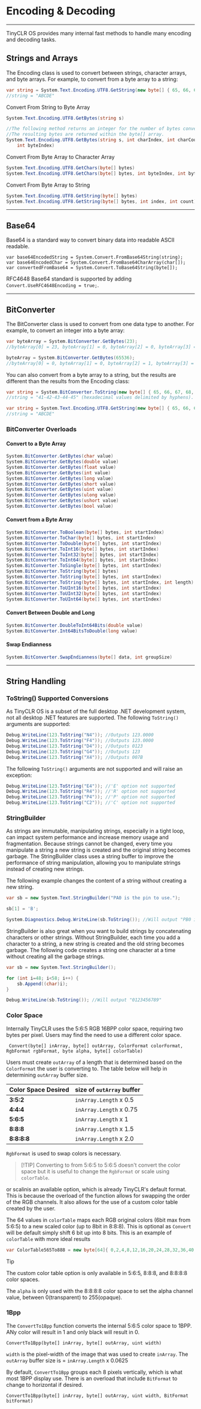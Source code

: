# Encoding & Decoding
---
TinyCLR OS provides many internal fast methods to handle many encoding and decoding tasks.

## Strings and Arrays

The Encoding class is used to convert between strings, character arrays, and byte arrays. For example, to convert from a byte array to a string:

```cs
var string = System.Text.Encoding.UTF8.GetString(new byte[] { 65, 66, 67, 68, 69 });
//string = "ABCDE"
```

Convert From String to Byte Array

```cs
System.Text.Encoding.UTF8.GetBytes(string s)

//The following method returns an integer for the number of bytes converted.
//The resulting bytes are returned within the byte[] array.
System.Text.Encoding.UTF8.GetBytes(string s, int charIndex, int charCount, byte[] bytes,
    int byteIndex)
```

Convert From Byte Array to Character Array

```cs
System.Text.Encoding.UTF8.GetChars(byte[] bytes)
System.Text.Encoding.UTF8.GetChars(byte[] bytes, int byteIndex, int byteCount)
```

Convert From Byte Array to String

```cs
System.Text.Encoding.UTF8.GetString(byte[] bytes)
System.Text.Encoding.UTF8.GetString(byte[] bytes, int index, int count)
```

---

## Base64
Base64 is a standard way to convert binary data into readable ASCII readable.

```
var base64EncodedString = System.Convert.FromBase64String(string);
var base64EncodedChar = System.Convert.FromBase64CharArray(char[]);
var convertedFromBase64 = System.Convert.ToBase64String(byte[]);
```
RFC4648 Base64 standard is supported by adding `Convert.UseRFC4648Encoding = true;`.

---

## BitConverter
The BitConverter class is used to convert from one data type to another. For example, to convert an integer into a byte array:

```cs
var byteArray = System.BitConverter.GetBytes(23);
//byteArray[0] = 23, byteArray[1] = 0, byteArray[2] = 0, byteArray[3] = 0

byteArray = System.BitConverter.GetBytes(65536);
//byteArray[0] = 0, byteArray[1] = 0, byteArray[2] = 1, byteArray[3] = 0
```

You can also convert from a byte array to a string, but the results are different than the results from the Encoding class:

```cs
var string = System.BitConverter.ToString(new byte[] { 65, 66, 67, 68, 69 });
//string = "41-42-43-44-45" (hexadecimal values delimited by hyphens).

var string = System.Text.Encoding.UTF8.GetString(new byte[] { 65, 66, 67, 68, 69 });
//string = "ABCDE"
```

### BitConverter Overloads

#### Convert to a Byte Array

```cs
System.BitConverter.GetBytes(char value)
System.BitConverter.GetBytes(double value)
System.BitConverter.GetBytes(float value)
System.BitConverter.GetBytes(int value)
System.BitConverter.GetBytes(long value)
System.BitConverter.GetBytes(short value)
System.BitConverter.GetBytes(uint value)
System.BitConverter.GetBytes(ulong value)
System.BitConverter.GetBytes(ushort value)
System.BitConverter.GetBytes(bool value)
```

#### Convert from a Byte Array

```cs
System.BitConverter.ToBoolean(byte[] bytes, int startIndex)
System.BitConverter.ToChar(byte[] bytes, int startIndex)
System.BitConverter.ToDouble(byte[] bytes, int startIndex)
System.BitConverter.ToInt16(byte[] bytes, int startIndex)
System.BitConverter.ToInt32(byte[] bytes, int startIndex)
System.BitConverter.ToInt64(byte[] bytes, int startIndex)
System.BitConverter.ToSingle(byte[] bytes, int startIndex)
System.BitConverter.ToString(byte[] bytes)
System.BitConverter.ToString(byte[] bytes, int startIndex)
System.BitConverter.ToString(byte[] bytes, int startIndex, int length)
System.BitConverter.ToUInt16(byte[] bytes, int startIndex)
System.BitConverter.ToUInt32(byte[] bytes, int startIndex)
System.BitConverter.ToUInt64(byte[] bytes, int startIndex)
```

#### Convert Between Double and Long

```cs
System.BitConverter.DoubleToInt64Bits(double value)
System.BitConverter.Int64BitsToDouble(long value)
```

#### Swap Endianness

```cs
System.BitConverter.SwapEndianness(byte[] data, int groupSize)
```

---

## String Handling

### ToString() Supported Conversions

As TinyCLR OS is a subset of the full desktop .NET development system, not all desktop .NET features are supported. The following `ToString()` arguments are supported:
```cs
Debug.WriteLine(123.ToString("N4")); //Outputs 123.0000
Debug.WriteLine(123.ToString("F4")); //Outputs 123.0000
Debug.WriteLine(123.ToString("D4")); //Outputs 0123
Debug.WriteLine(123.ToString("G4")); //Outputs 123
Debug.WriteLine(123.ToString("X4")); //Outputs 007B
```

The following `ToString()` arguments are not supported and will raise an exception:
```cs
Debug.WriteLine(123.ToString("E4")); //'E' option not supported
Debug.WriteLine(123.ToString("R4")); //'R' option not supported
Debug.WriteLine(123.ToString("P4")); //'P' option not supported
Debug.WriteLine(123.ToString("C2")); //'C' option not supported
```


### StringBuilder

As strings are immutable, manipulating strings, especially in a tight loop, can impact system performance and increase memory usage and fragmentation. Because strings cannot be changed, every time you manipulate a string a new string is created and the original string becomes garbage. The StringBuilder class uses a string buffer to improve the performance of string manipulation, allowing you to manipulate strings instead of creating new strings.

The following example changes the content of a string without creating a new string.

```cs
var sb = new System.Text.StringBuilder("PA0 is the pin to use.");

sb[1] = 'B';

System.Diagnostics.Debug.WriteLine(sb.ToString()); //Will output "PB0 is the pin to use."
```

StringBuilder is also great when you want to build strings by concatenating characters or other strings. Without StringBuilder, each time you add a character to a string, a new string is created and the old string becomes garbage. The following code creates a string one character at a time without creating all the garbage strings.

```cs
var sb = new System.Text.StringBuilder();

for (int i=48; i<58; i++) {
    sb.Append((char)i);
}

Debug.WriteLine(sb.ToString()); //Will output "0123456789"
```

### Color Space
Internally TinyCLR uses the 5:6:5 RGB 16BPP color space, requiring two bytes per pixel. Users may find the need to use a different color space.

```
 Convert(byte[] inArray, byte[] outArray, ColorFormat colorFormat, RgbFormat rgbFormat, byte alpha, byte[] colorTable)
```

Users must create `outArray` of a length that is determined based on the `ColorFormat` the user is converting to. The table below will help in determining `outArray` buffer size.

| Color Space Desired    | size of `outArray` buffer|
|------------------------|---------------------------|
| **3:5:2**              | `inArray.Length` x 0.5   |
| **4:4:4**              | `inArray.Length` x 0.75  |
| **5:6:5**              | `inArray.Length` x 1     |
| **8:8:8**              | `inArray.Length` x 1.5   |
| **8:8:8:8**            | `inArray.Length` x 2.0   |

`RgbFormat` is used to swap colors is necessary.

> [!TIP] Converting to from 5:6:5 to 5:6:5 doesn't convert the color space but it is useful to change the `RgbFormat` or scale using  `colorTable`.


 or scalinis an available option, which is already TinyCLR's default format. This is because the overload of the function allows for swapping the order of the RGB channels. It also allows for the use of a custom color table created by the user. 

The 64 values in `colorTable` maps each RGB original colors (6bit max from 5:6:5) to a new scaled color (up to 8bit in 8:8:8). This is optional as `Convert` will be default simply shift 6 bit up into 8 bits. This is an example of `colorTable` with more ideal results

```cs
var ColorTable565To888 = new byte[64]{ 0,2,4,8,12,16,20,24,28,32,36,40,44,48,52,56,60,64,68,72,76,80,85,89,93,97,101,105,109,113,117,121,125,129,133,137,141,145,149,153,157,161,165,170,174,178,182,186,190,194,198,202,206,210,214,218,222,226,230,234,238,242,246,250 };
```

> [!TIP] 
> The custom color table option is only available in 5:6:5, 8:8:8, and 8:8:8:8 color spaces.

The `alpha` is only used with the 8:8:8:8 color space to set the alpha channel value, between 0(transparent) to 255(opaque).

### 1Bpp

The `ConvertTo1Bpp` function converts the internal 5:6:5 color space to 1BPP. ANy color will result in 1 and only black will result in 0.

```
ConvertTo1Bpp(byte[] inArray, byte[] outArray, uint width)
```
`width` is the pixel-width of the image that was used to create `inArray`. The `outArray` buffer size is = `inArray.Length` x 0.0625

By default, `ConvertTo1Bpp` groups each 8 pixels vertically, which is what most 1BPP display use. There is an overload that include `BitFormat` to change to horizontal if desired.

```
ConvertTo1Bpp(byte[] inArray, byte[] outArray, uint width, BitFormat bitFormat)
```


